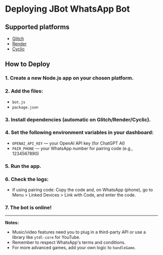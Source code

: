 # Deploying JBot WhatsApp Bot

## Supported platforms
- [Glitch](https://glitch.com/)
- [Render](https://render.com/)
- [Cyclic](https://cyclic.sh/)

## How to Deploy

### 1. Create a new Node.js app on your chosen platform.

### 2. Add the files:
- `bot.js`
- `package.json`

### 3. Install dependencies (automatic on Glitch/Render/Cyclic).

### 4. Set the following environment variables in your dashboard:
- `OPENAI_API_KEY` — your OpenAI API key (for ChatGPT AI)
- `PAIR_PHONE` — your WhatsApp number for pairing code (e.g., 1234567890)

### 5. Run the app.

### 6. Check the logs:
- If using pairing code: Copy the code and, on WhatsApp (phone), go to Menu > Linked Devices > Link with Code, and enter the code.

### 7. The bot is online!

---

**Notes:**
- Music/video features need you to plug in a third-party API or use a library like `ytdl-core` for YouTube.
- Remember to respect WhatsApp's terms and conditions.
- For more advanced games, add your own logic to `handleGame`.